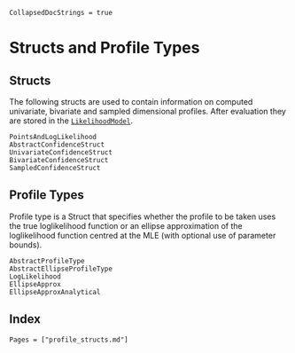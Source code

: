 ```@meta
CollapsedDocStrings = true
```
# Structs and Profile Types

## Structs

The following structs are used to contain information on computed univariate, bivariate and sampled dimensional profiles. After evaluation they are stored in the [`LikelihoodModel`](@ref).

```@docs
PointsAndLogLikelihood
AbstractConfidenceStruct
UnivariateConfidenceStruct
BivariateConfidenceStruct
SampledConfidenceStruct
```

## Profile Types

Profile type is a Struct that specifies whether the profile to be taken uses the true loglikelihood function or an ellipse approximation of the loglikelihood function centred at the MLE (with optional use of parameter bounds).

```@docs
AbstractProfileType
AbstractEllipseProfileType
LogLikelihood
EllipseApprox
EllipseApproxAnalytical
```

## Index

```@index
Pages = ["profile_structs.md"]
```